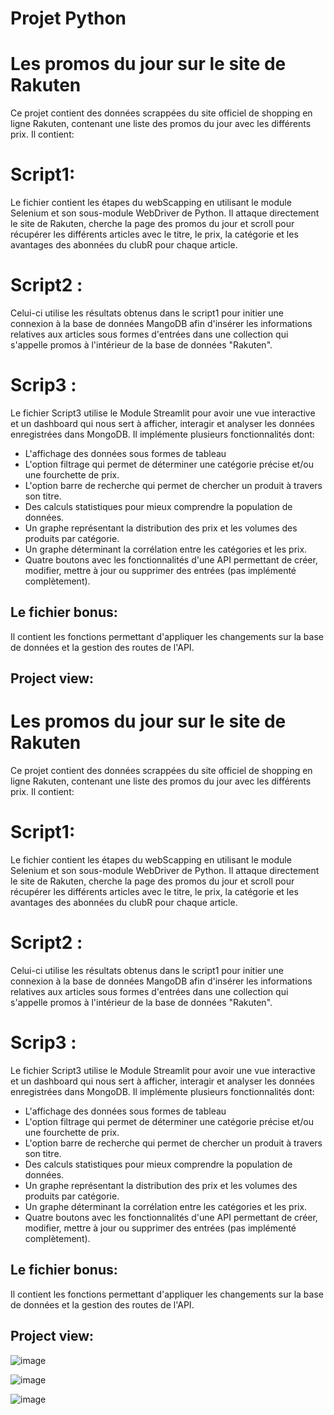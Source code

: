 # Projet Python
# Les promos du jour sur le site de Rakuten

Ce projet contient des données scrappées du site officiel de shopping en ligne Rakuten, contenant une liste des promos du jour avec les différents prix. Il contient:


# Script1:

Le fichier contient les étapes du webScapping en utilisant le module Selenium et son sous-module WebDriver de Python. Il attaque directement le site de Rakuten, cherche la page des promos du jour et scroll pour récupérer les différents articles avec le titre, le prix, la catégorie et les avantages des abonnées du clubR pour chaque article.

# Script2 :

Celui-ci utilise les résultats obtenus dans le script1 pour initier une connexion à la base de données MangoDB afin d'insérer les informations relatives aux articles sous formes d'entrées dans une collection qui s'appelle promos à l'intérieur de la base de données "Rakuten".

# Scrip3 :

Le fichier Script3 utilise le Module Streamlit pour avoir une vue interactive et un dashboard qui nous sert à afficher, interagir et analyser les données enregistrées dans MongoDB. Il implémente plusieurs fonctionnalités dont: 

 - L'affichage des données sous formes de tableau
 - L'option filtrage qui permet de déterminer une catégorie précise et/ou une fourchette de prix.
 - L'option barre de recherche qui permet de chercher un produit à travers son titre. 
 - Des calculs statistiques pour mieux comprendre la population de données.
 - Un graphe représentant la distribution des prix et les volumes des produits par catégorie. 
 - Un graphe déterminant la corrélation entre les catégories et les prix. 
 - Quatre boutons avec les fonctionnalités d'une API permettant de créer, modifier, mettre à jour ou supprimer des entrées (pas implémenté complètement).

## Le fichier bonus:

Il contient les fonctions permettant d'appliquer les changements sur la base de données et la gestion des routes de l'API.


## Project view: 
# Les promos du jour sur le site de Rakuten

Ce projet contient des données scrappées du site officiel de shopping en ligne Rakuten, contenant une liste des promos du jour avec les différents prix. Il contient:


# Script1:

Le fichier contient les étapes du webScapping en utilisant le module Selenium et son sous-module WebDriver de Python. Il attaque directement le site de Rakuten, cherche la page des promos du jour et scroll pour récupérer les différents articles avec le titre, le prix, la catégorie et les avantages des abonnées du clubR pour chaque article.

# Script2 :

Celui-ci utilise les résultats obtenus dans le script1 pour initier une connexion à la base de données MangoDB afin d'insérer les informations relatives aux articles sous formes d'entrées dans une collection qui s'appelle promos à l'intérieur de la base de données "Rakuten".

# Scrip3 :

Le fichier Script3 utilise le Module Streamlit pour avoir une vue interactive et un dashboard qui nous sert à afficher, interagir et analyser les données enregistrées dans MongoDB. Il implémente plusieurs fonctionnalités dont: 

 - L'affichage des données sous formes de tableau
 - L'option filtrage qui permet de déterminer une catégorie précise et/ou une fourchette de prix.
 - L'option barre de recherche qui permet de chercher un produit à travers son titre. 
 - Des calculs statistiques pour mieux comprendre la population de données.
 - Un graphe représentant la distribution des prix et les volumes des produits par catégorie. 
 - Un graphe déterminant la corrélation entre les catégories et les prix. 
 - Quatre boutons avec les fonctionnalités d'une API permettant de créer, modifier, mettre à jour ou supprimer des entrées (pas implémenté complètement).

## Le fichier bonus:

Il contient les fonctions permettant d'appliquer les changements sur la base de données et la gestion des routes de l'API.


## Project view: 
![image](https://user-images.githubusercontent.com/81320826/227808429-8683297f-3c97-4c12-9c98-55459a3e884b.png)

![image](https://user-images.githubusercontent.com/81320826/227808457-3eebb056-67dc-4415-8ea2-69898d26bff4.png)

![image](https://user-images.githubusercontent.com/81320826/227808488-ebe5d0b7-3df2-4580-92ee-e1069bf2d8b6.png)

